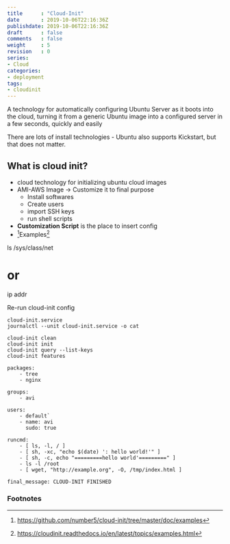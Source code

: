 ```yaml
---
title      : "Cloud-Init"
date       : 2019-10-06T22:16:36Z
publishdate: 2019-10-06T22:16:36Z
draft      : false
comments   : false
weight     : 5
revision   : 0
series:
- Cloud
categories:
- deployment
tags:
- cloudinit
---
```


A technology for automatically configuring Ubuntu Server as it boots into the cloud, turning it from a generic Ubuntu image into a configured server in a few seconds, quickly and easily
<!-- more -->
There are lots of install technologies - Ubuntu also supports Kickstart, but that does not matter.

## What is cloud init?

* cloud technology for initializing ubuntu cloud images
* AMI-AWS Image -> Customize it to final purpose
  * Install softwares
  * Create users
  * import SSH keys
  * run shell scripts
* **Customization Script** is the place to insert config
* [^2]Examples[^1]

ls /sys/class/net
# or
ip addr

Re-run cloud-init config
```
cloud-init.service
journalctl --unit cloud-init.service -o cat

cloud-init clean
cloud-init init
cloud-init query --list-keys
cloud-init features

```


```
packages:
    - tree
    - nginx

groups:
    - avi

users:
    - default`
    - name: avi
      sudo: true

runcmd:
    - [ ls, -l, / ]
    - [ sh, -xc, "echo $(date) ': hello world!'" ]
    - [ sh, -c, echo "=========hello world'=========" ]
    - ls -l /root
    - [ wget, "http://example.org", -O, /tmp/index.html ]

final_message: CLOUD-INIT FINISHED
```

### Footnotes

[^1]: https://cloudinit.readthedocs.io/en/latest/topics/examples.html
[^2]: https://github.com/number5/cloud-init/tree/master/doc/examples
